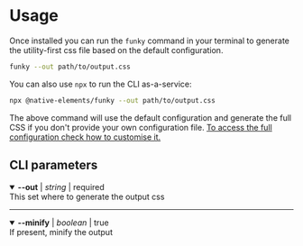 # Usage

Once installed you can run the `funky` command in your terminal to generate the utility-first css file based on the default configuration.

```bash
funky --out path/to/output.css
```

You can also use `npx` to run the CLI as-a-service:

```bash
npx @native-elements/funky --out path/to/output.css
```

The above command will use the default configuration and generate the full CSS if you don't provide your own configuration file. [To access the full configuration check how to customise it.](docs/funky/configuration)

## CLI parameters

<details open>
  <summary><b><output>--out</output></b> | <em>string</em> | <span class="Badge" data-type="important">required</span></summary>
This set where to generate the output css
</details>
<hr />
<details open>
  <summary><b><output>--minify</output></b> | <em>boolean</em> | true</summary>
If present, minify the output
</details>
